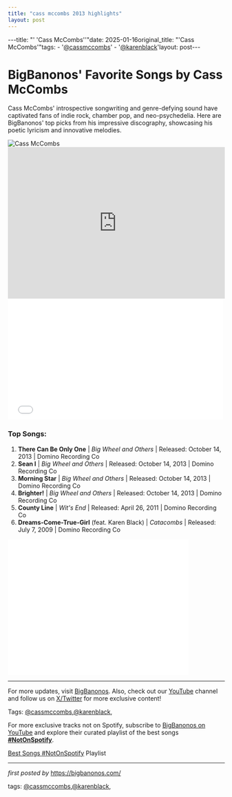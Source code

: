```yaml
---
title: "cass mccombs 2013 highlights"
layout: post
---
```

---title: "' 'Cass McCombs''"date: 2025-01-16original_title: "'Cass McCombs'"tags:  - '[@cassmccombs](/tags/cassmccombs/)'  - '[@karenblack](/tags/karenblack/)'layout: post---<!-- Title of the Post --><h1 >BigBanonos' Favorite Songs by Cass McCombs</h1> <!-- Introductory Text --><p >Cass McCombs' introspective songwriting and genre-defying sound have captivated fans of indie rock, chamber pop, and neo-psychedelia. Here are BigBanonos' top picks from his impressive discography, showcasing his poetic lyricism and innovative melodies.</p> <!-- Featured Image --><div > <img src="https://media.pitchfork.com/photos/6266bb5bc85171592b8a6b9e/4:3/w_3284,h_2463,c_limit/Cass-McCombs.jpg" alt="Cass McCombs"></div> <!-- Spotify Playlist Embed --><div > <iframe src="https://open.spotify.com/embed/playlist/5PZ5WFAcD4TGb5H3zpndjW?utm_source=generator" width="100%" height="352" frameborder="0" allowfullscreen="" allow="autoplay; clipboard-write; encrypted-media; fullscreen; picture-in-picture" loading="lazy"></iframe></div> <!-- Vimeo Embed --><div > <iframe allowfullscreen="" frameborder="0" height="281" mozallowfullscreen="" src="//player.vimeo.com/video/70978857" webkitallowfullscreen="" width="500"></iframe></div> <!-- Song Information --><h3>Top Songs:</h3><ol> <li><strong>There Can Be Only One</strong> | <em>Big Wheel and Others</em> | Released: October 14, 2013 | Domino Recording Co</li> <li><strong>Sean I</strong> | <em>Big Wheel and Others</em> | Released: October 14, 2013 | Domino Recording Co</li> <li><strong>Morning Star</strong> | <em>Big Wheel and Others</em> | Released: October 14, 2013 | Domino Recording Co</li> <li><strong>Brighter!</strong> | <em>Big Wheel and Others</em> | Released: October 14, 2013 | Domino Recording Co</li> <li><strong>County Line</strong> | <em>Wit's End</em> | Released: April 26, 2011 | Domino Recording Co</li> <li><strong>Dreams-Come-True-Girl</strong> (feat. Karen Black) | <em>Catacombs</em> | Released: July 7, 2009 | Domino Recording Co</li></ol> <!-- YouTube Video Embed --><div > <iframe allowfullscreen="" frameborder="0" height="315" src="//www.youtube.com/embed/XnX0vLCMIK0" width="420"></iframe></div> <!-- Footer Links --><hr /><p >For more updates, visit <a href="https://bigbanonos.com/" target="_blank">BigBanonos</a>. Also, check out our <a href="https://www.youtube.com/[@BigBanonos](/tags/BigBanonos/)" target="_blank">YouTube</a> channel and follow us on <a href="https://x.com/bigbanonos" target="_blank">X/Twitter</a> for more exclusive content!</p> <!-- Tags --><p >Tags: [@cassmccombs](/tags/cassmccombs/),[@karenblack](/tags/karenblack/),</p><!--Subscribe and Playlist Links--><div>    <p>For more exclusive tracks not on Spotify, subscribe to <a href="https://www.youtube.com/[@BigBanonos](/tags/BigBanonos/)" target="_blank">BigBanonos on YouTube</a> and explore their curated playlist of the best songs <strong>[#NotOnSpotify](/tags/NotOnSpotify/)</strong>.</p>    <p><a href="https://www.youtube.com/playlist?list=PLtuNtuTatqI0kFahUCbtbfenC_ET5O_tr" target="_blank">Best Songs [#NotOnSpotify](/tags/NotOnSpotify/) Playlist<br /></a></p></div><hr /><p><em>first posted by</em> <a href="https://bigbanonos.com/" rel="noopener" target="_new">https://bigbanonos.com/</a></p><p>tags: [@cassmccombs](/tags/cassmccombs/),[@karenblack](/tags/karenblack/),</p>